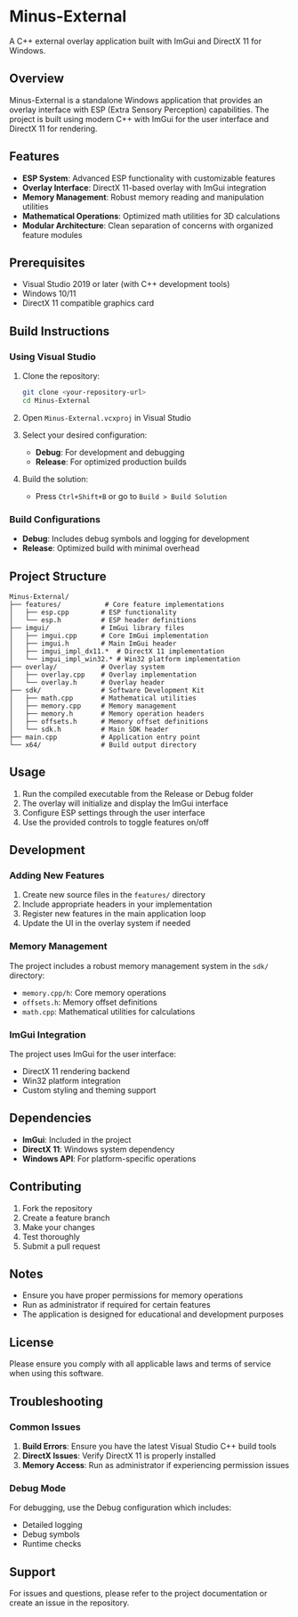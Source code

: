 # Minus-External

A C++ external overlay application built with ImGui and DirectX 11 for Windows.

## Overview

Minus-External is a standalone Windows application that provides an overlay interface with ESP (Extra Sensory Perception) capabilities. The project is built using modern C++ with ImGui for the user interface and DirectX 11 for rendering.

## Features

- **ESP System**: Advanced ESP functionality with customizable features
- **Overlay Interface**: DirectX 11-based overlay with ImGui integration
- **Memory Management**: Robust memory reading and manipulation utilities
- **Mathematical Operations**: Optimized math utilities for 3D calculations
- **Modular Architecture**: Clean separation of concerns with organized feature modules

## Prerequisites

- Visual Studio 2019 or later (with C++ development tools)
- Windows 10/11
- DirectX 11 compatible graphics card

## Build Instructions

### Using Visual Studio

1. Clone the repository:
   ```bash
   git clone <your-repository-url>
   cd Minus-External
   ```

2. Open `Minus-External.vcxproj` in Visual Studio

3. Select your desired configuration:
   - **Debug**: For development and debugging
   - **Release**: For optimized production builds

4. Build the solution:
   - Press `Ctrl+Shift+B` or go to `Build > Build Solution`

### Build Configurations

- **Debug**: Includes debug symbols and logging for development
- **Release**: Optimized build with minimal overhead

## Project Structure

```
Minus-External/
├── features/           # Core feature implementations
│   ├── esp.cpp        # ESP functionality
│   └── esp.h          # ESP header definitions
├── imgui/             # ImGui library files
│   ├── imgui.cpp      # Core ImGui implementation
│   ├── imgui.h        # Main ImGui header
│   ├── imgui_impl_dx11.*  # DirectX 11 implementation
│   └── imgui_impl_win32.* # Win32 platform implementation
├── overlay/           # Overlay system
│   ├── overlay.cpp    # Overlay implementation
│   └── overlay.h      # Overlay header
├── sdk/               # Software Development Kit
│   ├── math.cpp       # Mathematical utilities
│   ├── memory.cpp     # Memory management
│   ├── memory.h       # Memory operation headers
│   ├── offsets.h      # Memory offset definitions
│   └── sdk.h          # Main SDK header
├── main.cpp           # Application entry point
└── x64/               # Build output directory
```

## Usage

1. Run the compiled executable from the Release or Debug folder
2. The overlay will initialize and display the ImGui interface
3. Configure ESP settings through the user interface
4. Use the provided controls to toggle features on/off

## Development

### Adding New Features

1. Create new source files in the `features/` directory
2. Include appropriate headers in your implementation
3. Register new features in the main application loop
4. Update the UI in the overlay system if needed

### Memory Management

The project includes a robust memory management system in the `sdk/` directory:

- `memory.cpp/h`: Core memory operations
- `offsets.h`: Memory offset definitions
- `math.cpp`: Mathematical utilities for calculations

### ImGui Integration

The project uses ImGui for the user interface:

- DirectX 11 rendering backend
- Win32 platform integration
- Custom styling and theming support

## Dependencies

- **ImGui**: Included in the project
- **DirectX 11**: Windows system dependency
- **Windows API**: For platform-specific operations

## Contributing

1. Fork the repository
2. Create a feature branch
3. Make your changes
4. Test thoroughly
5. Submit a pull request

## Notes

- Ensure you have proper permissions for memory operations
- Run as administrator if required for certain features
- The application is designed for educational and development purposes

## License

Please ensure you comply with all applicable laws and terms of service when using this software.

## Troubleshooting

### Common Issues

1. **Build Errors**: Ensure you have the latest Visual Studio C++ build tools
2. **DirectX Issues**: Verify DirectX 11 is properly installed
3. **Memory Access**: Run as administrator if experiencing permission issues

### Debug Mode

For debugging, use the Debug configuration which includes:
- Detailed logging
- Debug symbols
- Runtime checks

## Support

For issues and questions, please refer to the project documentation or create an issue in the repository. 
